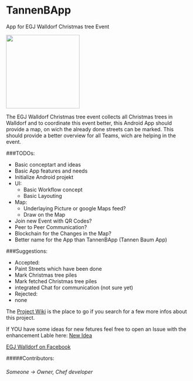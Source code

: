 # TannenBApp
App for EGJ Walldorf Christmas tree Event

<img src="https://scontent-fra3-1.xx.fbcdn.net/v/t1.0-9/480874_402383179783129_1866927652_n.jpg?oh=686fdc7a0323e56bae1e070c2723c976&oe=58DD5BE9" height="200">

The EGJ Walldorf Christmas tree event collects all Christmas trees in Walldorf
and to coordinate this event better,
this Android App should provide a map, on wich the already done streets can be marked.
This should provide a better overview for all Teams, wich are helping in the event.

###TODOs:
* Basic conceptart and ideas
* Basic App features and needs
* Initialize Android projekt
* UI:
  * Basic Workflow concept
  * Basic Layouting
* Map:
  * Underlaying Picture or google Maps feed?
  * Draw on the Map
* Join new Event with QR Codes?
* Peer to Peer Communication?
* Blockchain for the Changes in the Map?
* Better name for the App than TannenBApp (Tannen Baum App)

###Suggestions:
* Accepted:
 * Paint Streets which have been done
 * Mark Christmas tree piles
 * Mark fetched Christmas tree piles
 * integrated Chat for communication (not sure yet)
* Rejected:
 * none

The [Project Wiki](https://github.com/Lolerloli/TannenBApp/wiki) is the place to go if you search for a few more infos about this project.

If YOU have some ideas for new fetures feel free to open an Issue with the enhancement Lable
here: [New Idea](https://github.com/Lolerloli/TannenBApp/issues/new)

[EGJ Walldorf on Facebook](https://www.facebook.com/Walldorf.EGJ/)

#####Contributors:
###### Someone -> Owner, Chef developer
